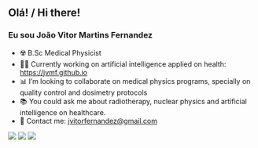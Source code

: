 ## Olá! /  Hi there! 
### Eu sou João Vitor Martins Fernandez

- ☢️ B.Sc Medical Physicist
- 👨‍💻 Currently working on artificial intelligence applied on health: https://jvmf.github.io
- 📊 I’m looking to collaborate on medical physics programs, specially on quality control and dosimetry protocols
- 📚 You could ask me about radiotherapy, nuclear physics and artificial intelligence on healthcare. 
- 💬 Contact me: jvitorfernandez@gmail.com

<img src="https://img.shields.io/badge/Python-FFE873?style=for-the-badge&logo=python&logoColor=blue" /> <img src="https://img.shields.io/badge/R-276DC3?style=for-the-badge&logo=r&logoColor=white" /> <img src="https://img.shields.io/badge/Julia-9558B2?style=for-the-badge&logo=julia&logoColor=white" />

